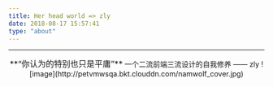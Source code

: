 ```yaml
---
title: Her head world => zly
date: 2018-08-17 15:57:41
type: "about"
---
```

***
<center>
<font size=3>**“你认为的特别也只是平庸”**</font>
一个二流前端三流设计的自我修养
——
zly
![image](http://petvmwsqa.bkt.clouddn.com/namwolf_cover.jpg)
</center>

